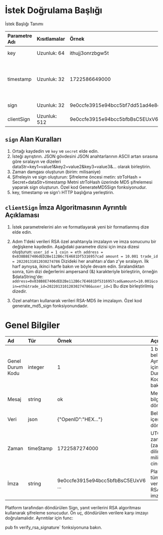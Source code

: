 # İstek Doğrulama Başlığı

İstek Başlığı Tanımı

| Parametre Adı | Kısıtlamalar | Örnek                              | Açıklama                                         |
| :------------ | :----------- | :--------------------------------- | :----------------------------------------------- |
| key           | Uzunluk: 64  | ithujj3onrzbgw5t                   | Ortak anahtarı                                   |
| timestamp     | Uzunluk: 32  | 1722586649000                      | İstek başlatma zaman damgası (birim: milisaniye) |
| sign          | Uzunluk: 32  | 9e0ccfe3915e94bcc5bf7dd51ad4e8d9   | Ortak gizli imza                                 |
| clientSign    | Uzunluk: 512 | 9e0ccfe3915e94bcc5bfbBsC5EUxV6 ... | Ortak RSA imzası                                 |

## `sign` Alan Kuralları

1. Ortağı kaydedin ve `key` ve `secret` elde edin.
2. İsteği ayrıştırın. JSON gövdesini JSON anahtarlarının ASCII artan sırasına göre sıralayın ve dizeleri dataStr=key1=value1&key2=value2&key3=value3&... olarak birleştirin.
3. Zaman damgası oluşturun (birim: milisaniye)
4. Şifreleyin ve sign oluşturun: Şifreleme öncesi metin: strToHash = Secret+dataStr+timestamp Metni strToHash üzerinde MD5 şifrelemesi yaparak sign oluşturun.
Özel kod GenerateMD5Sign fonksiyonudur.
5. key, timestamp ve sign'ı HTTP başlığına yerleştirin.

## `clientSign` İmza Algoritmasının Ayrıntılı Açıklaması

1. İstek parametrelerini alın ve formatlayarak yeni bir formatlanmış dize elde edin.

2. Adım 1'deki verileri RSA özel anahtarıyla imzalayın ve imza sonucunu bir değişkene kaydedin.
Aşağıdaki parametre dizisi için imza dizesi oluşturun: `user_id = 1 coin = eth address = 0x038B8E7406dED2Be112B6c7E4681Df5316957cad amount = 10.001 trade_id = 20220131012030274786`
Dizideki her anahtarı a'dan z'ye sıralayın. İlk harf aynıysa, ikinci harfe bakın ve böyle devam edin. Sıralandıktan sonra, tüm dizi değerlerini ampersand (&) karakteriyle birleştirin, örneğin $dataString'de:
`address=0x038B8E7406dED2Be112B6c7E4681Df5316957cad&amount=10.001&coin=eth&trade_id=20220131012030274786&user_id=1`
Bu dize birleştirilmiş dizedir.

3. Özel anahtarı kullanarak verileri RSA-MD5 ile imzalayın. Özel kod generate_md5_sign fonksiyonundadır.

# Genel Bilgiler

| Ad               | Tür       | Örnek                              | Açıklama                                                       |
| :--------------- | :-------- | :--------------------------------- | :------------------------------------------------------------- |
| Genel Durum Kodu | integer   | 1                                  | 1 başarıyı belirtir. Ayrıntılar için Genel Durum Koduna bakın. |
| Mesaj            | string    | ok                                 | Metin bilgisi döndürür.                                        |
| Veri             | json      | {"OpenID":"HEX..."}                | Belirli veri içeriğini döndürür.                               |
| Zaman            | timeStamp | 1722587274000                      | UTC zamanı (zaman dilimsiz, milisaniye cinsinden).             |
| İmza             | string    | 9e0ccfe3915e94bcc5bfbBsC5EUxV6 ... | Platform tüm verileri RSA ile imzalar.                         |

Platform tarafından döndürülen Sign, yanıt verilerini RSA algoritması kullanarak şifreleme sonucudur. Ön uç, döndürülen verilere karşı imzayı doğrulamalıdır. Ayrıntılar için func: 

pub fn verify_rsa_signature` fonksiyonuna bakın.